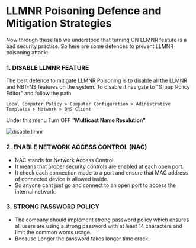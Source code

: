 # LLMNR Poisoning Defence and Mitigation Strategies

Now through these lab we understood that turning ON LLMNR feature is a bad security practise. 
So here are some defences to prevent LLMNR poisoning attack:

### 1. DISABLE LLMNR FEATURE
The best defence to mitigate LLMNR Poisoning is to disable all the LLMNR and NBT-NS features on the system.
To disable it navigate to "Group Policy Editor" and follow the path 

```
Local Computer Policy > Computer Configuration > Adinistrative Templates > Network > DNS Client
```

Under this menu Turn OFF **"Multicast Name Resolution"**

![disable llmnr](https://github.com/ab3lsec/ADAttackDefenseProject/assets/87868050/af636139-88df-4e07-b10e-991f961da3a7)
### 2. ENABLE NETWORK ACCESS CONTROL (NAC)
- NAC stands for Network Access Control. 
- It means that proper security controls are enabled at each open port. 
- It check each connection made to a port and ensure that MAC address of connected device is allowed inside.
- So anyone cant just go and connect to an open port to access the internal network.

### 3. STRONG PASSWORD POLICY
- The company should implement strong password policy which ensures all users are using a strong password with at least 14 characters and limit the common words usage.
- Because Longer the password takes longer time crack.
